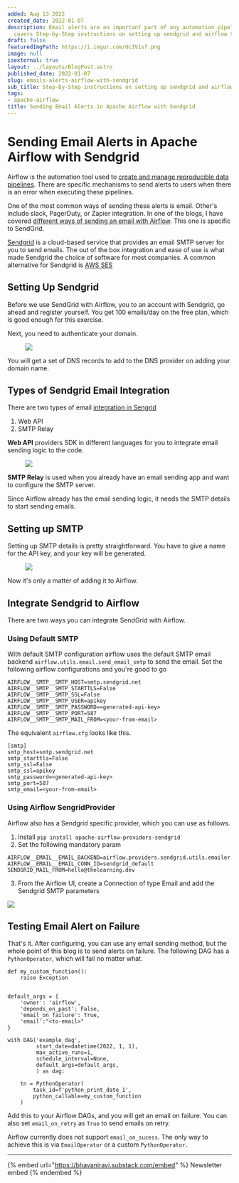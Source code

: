 ```yaml
---
added: Aug 13 2022
created_date: 2022-01-07
description: Email alerts are an important part of any automation pipeline. The blog
  covers Step-by-Step instructions on setting up sendgrid and airflow to send emails
draft: false
featuredImgPath: https://i.imgur.com/UcIVisf.png
image: null
isexternal: true
layout: ../layouts/BlogPost.astro
published_date: 2022-01-07
slug: emails-alerts-airflow-with-sendgrid
sub_title: Step-by-Step instructions on setting up sendgrid and airflow to send emails
tags:
- apache-airflow
title: Sending Email Alerts in Apache Airflow with Sendgrid
---
```


# Sending Email Alerts in Apache Airflow with Sendgrid

Airflow is the automation tool used to [create and manage reproducible data pipelines](/blog/apache-airflow-introduction/). There are specific mechanisms to send alerts to users when there is an error when executing these pipelines.

One of the most common ways of sending these alerts is email. Other's include slack, PagerDuty, or Zapier integration. In one of the blogs, I have covered [different ways of sending an email with Airflow](/blog/sending-emails-from-airflow/). This one is specific to SendGrid.

[Sendgrid](https://sendgrid.com/) is a cloud-based service that provides an email SMTP server for you to send emails. The out of the box integration and ease of use is what made Sendgrid the choice of software for most companies. A common alternative for Sendgrid is [AWS SES](https://aws.amazon.com/ses/)

## Setting Up Sendgrid

Before we use SendGrid with Airflow, you to an account with Sendgrid, go ahead and register yourself. You get 100 emails/day on the free plan, which is good enough for this exercise.

Next, you need to authenticate your domain.

<figure>

[![](https://i.imgur.com/t4tNUkM.png)](https://docs.sendgrid.com/ui/account-and-settings/how-to-set-up-domain-authentication#setting-up-domain-authentication)

</figure>

You will get a set of DNS records to add to the DNS provider on adding your domain name.

## Types of Sendgrid Email Integration

There are two types of email [integration in Sengrid](https://app.sendgrid.com/guide/integrate)

1. Web API
2. SMTP Relay

**Web API** providers SDK in different languages for you to integrate email sending logic to the code.

<figure>

![](https://i.imgur.com/niZP6eH.png)

</figure>

**SMTP Relay** is used when you already have an email sending app and want to configure the SMTP server.

Since Airflow already has the email sending logic, it needs the SMTP details to start sending emails.

## Setting up SMTP

Setting up SMTP details is pretty straightforward. You have to give a name for the API key, and your key will be generated.

<figure>

![](https://i.imgur.com/WZCmZpi.png)

</figure>

Now it's only a matter of adding it to Airflow.

## Integrate Sendgrid to Airflow

There are two ways you can integrate SendGrid with Airflow.

### Using Default SMTP

With default SMTP configuration airflow uses the default SMTP email backend `airflow.utils.email.send_email_smtp` to send the email. Set the following airflow configurations and you're good to go

```
AIRFLOW__SMTP__SMTP_HOST=smtp.sendgrid.net
AIRFLOW__SMTP__SMTP_STARTTLS=False
AIRFLOW__SMTP__SMTP_SSL=False
AIRFLOW__SMTP__SMTP_USER=apikey
AIRFLOW__SMTP__SMTP_PASSWORD=<generated-api-key>
AIRFLOW__SMTP__SMTP_PORT=587
AIRFLOW__SMTP__SMTP_MAIL_FROM=<your-from-email>
```

The equivalent `airflow.cfg` looks like this.

```
[smtp]
smtp_host=smtp.sendgrid.net
smtp_starttls=False
smtp_ssl=False
smtp_ssl=apikey
smtp_password=<generated-api-key>
smtp_port=587
smtp_email=<your-from-email>
```

### Using Airflow SengridProvider

Airflow also has a Sendgrid specific provider, which you can use as follows.

1. Install `pip install apache-airflow-providers-sendgrid`
2. Set the following mandatory param

```
AIRFLOW__EMAIL__EMAIL_BACKEND=airflow.providers.sendgrid.utils.emailer.send_email
AIRFLOW__EMAIL__EMAIL_CONN_ID=sendgrid_default
SENDGRID_MAIL_FROM=hello@thelearning.dev
```

3. From the Airflow UI, create a Connection of type Email and add the Sendgrid SMTP parameters

![](https://i.imgur.com/7qCCjjd.png)

## Testing Email Alert on Failure

That's it. After configuring, you can use any email sending method, but the whole point of this blog is to send alerts on failure. The following DAG has a `PythonOperator`, which will fail no matter what.

```
def my_custom_function():
    raise Exception


default_args = {
    'owner': 'airflow',
    'depends_on_past': False,
    'email_on_failure': True,
    'email':"<to-email>"
}

with DAG('example_dag',
         start_date=datetime(2022, 1, 1),
         max_active_runs=1,
         schedule_interval=None,
         default_args=default_args,
         ) as dag:

    tn = PythonOperator(
        task_id=f'python_print_date_1',
        python_callable=my_custom_function
    )
```

Add this to your Airflow DAGs, and you will get an email on failure. You can also set `email_on_retry` as `True` to send emails on retry.

Airflow currently does not support `email_on_sucess`. The only way to achieve this is via `EmailOperator` or a custom `PythonOperator.`

---

{% embed url="https://bhavaniravi.substack.com/embed" %}
Newsletter embed
{% endembed %}